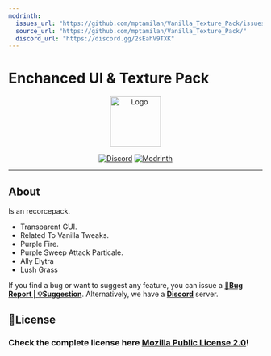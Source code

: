 ```yaml
---
modrinth:
  issues_url: "https://github.com/mptamilan/Vanilla_Texture_Pack/issues/new"
  source_url: "https://github.com/mptamilan/Vanilla_Texture_Pack/"
  discord_url: "https://discord.gg/2sEahV9TXK"
---
```

# Enchanced UI & Texture Pack

<center>

<img alt="Logo" width="100px" src="https://cdn.modrinth.com/data/cached_images/3fc4c12061d8d10938f3fde808378328bb34fc5d.png">

[![Discord](https://img.shields.io/badge/Discord-Server-%2300AF5C?style=for-the-badge&logo=discord&logoColor=%23fff&color=%235865F2)](https://discord.gg/2sEahV9TXK)
[![Modrinth](https://img.shields.io/badge/On-Modrinth-%2300AF5C?style=for-the-badge&logo=modrinth)](https://modrinth.com/resourcepack/vanilla-texture-pack)

</center>

***

## About

Is an recorcepack.
- Transparent GUI.
- Related To Vanilla Tweaks.
- Purple Fire.
- Purple Sweep Attack Particale.
- Ally Elytra
- Lush Grass

If you find a bug or want to suggest any feature, you can issue a [**🐞Bug Report | 💡Suggestion**](https://github.com/mptamilan/Vanilla_Texture_Pack/issues/new/choose). Alternatively, we have a [**Discord**](https://discord.gg/2sEahV9TXK) server.

## 📜License
### Check the complete license here [**Mozilla Public License 2.0**](https://raw.githubusercontent.com/mptamilan/Vanilla_Texture_Pack/refs/heads/main/LICENSE)!
